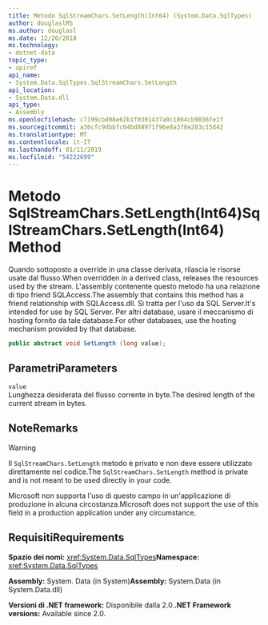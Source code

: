 ```yaml
---
title: Metodo SqlStreamChars.SetLength(Int64) (System.Data.SqlTypes)
author: douglaslMS
ms.author: douglasl
ms.date: 12/20/2018
ms.technology:
- dotnet-data
topic_type:
- apiref
api_name:
- System.Data.SqlTypes.SqlStreamChars.SetLength
api_location:
- System.Data.dll
api_type:
- Assembly
ms.openlocfilehash: c7199cbd08e62b1f0391437a0c1864cb9036fe1f
ms.sourcegitcommit: a36cfc9dbbfc04bd88971f96e8a3f8e283c15d42
ms.translationtype: MT
ms.contentlocale: it-IT
ms.lasthandoff: 01/11/2019
ms.locfileid: "54222699"
---
```

# <a name="sqlstreamcharssetlengthint64-method"></a><span data-ttu-id="73a68-102">Metodo SqlStreamChars.SetLength(Int64)</span><span class="sxs-lookup"><span data-stu-id="73a68-102">SqlStreamChars.SetLength(Int64) Method</span></span>

<span data-ttu-id="73a68-103">Quando sottoposto a override in una classe derivata, rilascia le risorse usate dal flusso.</span><span class="sxs-lookup"><span data-stu-id="73a68-103">When overridden in a derived class, releases the resources used by the stream.</span></span> <span data-ttu-id="73a68-104">L'assembly contenente questo metodo ha una relazione di tipo friend SQLAccess.</span><span class="sxs-lookup"><span data-stu-id="73a68-104">The assembly that contains this method has a friend relationship with SQLAccess.dll.</span></span> <span data-ttu-id="73a68-105">Si tratta per l'uso da SQL Server.</span><span class="sxs-lookup"><span data-stu-id="73a68-105">It's intended for use by SQL Server.</span></span> <span data-ttu-id="73a68-106">Per altri database, usare il meccanismo di hosting fornito da tale database.</span><span class="sxs-lookup"><span data-stu-id="73a68-106">For other databases, use the hosting mechanism provided by that database.</span></span>

```csharp
public abstract void SetLength (long value);
```

## <a name="parameters"></a><span data-ttu-id="73a68-107">Parametri</span><span class="sxs-lookup"><span data-stu-id="73a68-107">Parameters</span></span>

`value`\
<span data-ttu-id="73a68-108">Lunghezza desiderata del flusso corrente in byte.</span><span class="sxs-lookup"><span data-stu-id="73a68-108">The desired length of the current stream in bytes.</span></span>

## <a name="remarks"></a><span data-ttu-id="73a68-109">Note</span><span class="sxs-lookup"><span data-stu-id="73a68-109">Remarks</span></span>

> [!WARNING]
> <span data-ttu-id="73a68-110">Il `SqlStreamChars.SetLength` metodo è privato e non deve essere utilizzato direttamente nel codice.</span><span class="sxs-lookup"><span data-stu-id="73a68-110">The `SqlStreamChars.SetLength` method is private and is not meant to be used directly in your code.</span></span>
>
> <span data-ttu-id="73a68-111">Microsoft non supporta l'uso di questo campo in un'applicazione di produzione in alcuna circostanza.</span><span class="sxs-lookup"><span data-stu-id="73a68-111">Microsoft does not support the use of this field in a production application under any circumstance.</span></span>

## <a name="requirements"></a><span data-ttu-id="73a68-112">Requisiti</span><span class="sxs-lookup"><span data-stu-id="73a68-112">Requirements</span></span>

<span data-ttu-id="73a68-113">**Spazio dei nomi:** <xref:System.Data.SqlTypes></span><span class="sxs-lookup"><span data-stu-id="73a68-113">**Namespace:** <xref:System.Data.SqlTypes></span></span>

<span data-ttu-id="73a68-114">**Assembly:** System. Data (in System)</span><span class="sxs-lookup"><span data-stu-id="73a68-114">**Assembly:** System.Data (in System.Data.dll)</span></span>

<span data-ttu-id="73a68-115">**Versioni di .NET framework:** Disponibile dalla 2.0.</span><span class="sxs-lookup"><span data-stu-id="73a68-115">**.NET Framework versions:** Available since 2.0.</span></span>